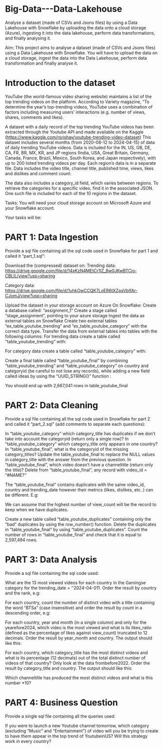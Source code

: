 # Big-Data---Data-Lakehouse
Analyse a dataset (made of CSVs and Jsons files) by using a Data Lakehouse with Snowflake by uploading the data onto a cloud storage (Azure), ingesting it into the data lakehouse, perform data transformations, and finally analysing it.

Aim:
This project aims to analyse a dataset (made of CSVs and Jsons files) using a Data Lakehouse with Snowflake. You will have to upload the data on a cloud storage, ingest the data into the Data Lakehouse, perform data transformation and finally analyse it.

# Introduction to the dataset
YouTube (the world-famous video sharing website) maintains a list of the top trending videos on the platform. According to Variety magazine, “To determine the year’s top-trending videos, YouTube uses a combination of factors including measuring users' interactions (e.g. number of views, shares, comments and likes). 

A dataset with a daily record of the top trending YouTube videos has been extracted through the Youtube API and made available on the Kaggle (https://www.kaggle.com/rsrishav/youtube-trending-video-dataset)
This dataset includes several months (from 2020-08-12 to 2024-04-15) of data of daily trending YouTube videos. Data is included for the IN, US, GB, DE, CA, FR, BR, MX, KR, and JP regions (India, USA, Great Britain, Germany, Canada, France, Brazil, Mexico, South Korea, and Japan respectively), with up to 200 listed trending videos per day.
Each region’s data is in a separate file. Data includes the video title, channel title, published time, views, likes and dislikes and comment count:

The data also includes a category_id field, which varies between regions. To retrieve the categories for a specific video, find it in the associated JSON. One such file is included for each of the 10 regions in the dataset.


Tasks:
You will need your cloud storage account on Microsoft Azure and your Snowflake account.

Your tasks will be:

# PART 1: Data Ingestion
Provide a sql file containing all the sql code used in Snowflake for part 1 and called it “part_1.sql”:

Download the (compressed) dataset on:
Trending data: https://drive.google.com/file/d/14xKzN4MEtCr1lZ_8w0JKwBTCjo-CBLlL/view?usp=sharing

Category data: 
https://drive.google.com/file/d/1uhkOwCCQK7LoER6tXZpsVbIfAr-CJomJ/view?usp=sharing

Upload the dataset in your storage account on Azure
On Snowflake:
Create a database called: “assignment_1”
Create a stage called “stage_assignment”, pointing to your azure storage
Ingest the data as external tables on Snowflake
Create two external tables “ex_table_youtube_trending” and “ex_table_youtube_category” with the correct data type.
Transfer the data from external tables into tables with the following columns:
For trending data create a table called “table_youtube_trending” with:


For category data create a table called “table_youtube_category” with:


Create a final table called “table_youtube_final” by combining “table_youtube_trending” and  “table_youtube_category” on country and categoryid (be careful to not lose any records), while adding a new field called ideas by using the “UUID_STRING()” function :


You should end up with 2,667,041 rows in table_youtube_final

# PART 2: Data Cleaning 
Provide a sql file containing all the sql code used in Snowflake for part 2 and called it “part_2.sql” (add comments to separate each questions):

In “table_youtube_category” which category_title has duplicates if we don’t take into account the categoryid (return only a single row)?
In “table_youtube_category” which category_title only appears in one country?
In “table_youtube_final”, what is the categoryid of the missing category_titles?
Update the table_youtube_final to replace the NULL values in category_title with the answer from the previous question.
In “table_youtube_final”, which video doesn’t have a channeltitle (return only the title)?
Delete from “table_youtube_final“, any record with video_id = “#NAME?”

The “table_youtube_final“ contains duplicates with the same video_id, country and trending_date however their metrics (likes, dislikes, etc..) can be different. E.g:


We can assume that the highest number of view_count will be the record to keep when we have duplicates.

Create a new table called “table_youtube_duplicates”  containing only the “bad” duplicates by using the row_number() function.
Delete the duplicates in “table_youtube_final“ by using “table_youtube_duplicates”.
Count the number of rows in “table_youtube_final“ and check that it is equal to 2,597,494 rows.

# PART 3: Data Analysis
Provide a sql file containing the sql code used: 

What are the 13 most viewed videos for each country in the Gamingse category for the trending_date = ‘'2024-04-011. Order the result by country and the rank, e.g:

For each country, count the number of distinct video with a title containing the word “BTSa” (case insensitive) and order the result by count in a descending order, e.g:

For each country, year and month (in a single column) and only for the yearefore2024, which video is the most viewed and what is its likes_ratio (defined as the percentage of likes against view_count) truncated to 12 decimals. Order the result by year_month and country. The output should like this:

For each country, which category_title has the most distinct videos and what is its percentage (12 decimals) out of the total distinct number of videos of that country? Only look at the data frombefore2022. Order the result by category_title and country. The output should like this:

Which channeltitle has produced the most distinct videos and what is this number *10? 


# PART 4: Business Question
Provide a single sql file containing all the queries used:

If you were to launch a new Youtube channel tomorrow, which category (excluding “Music” and “Entertainment”) of video will you be trying to create to have them appear in the top trend of YoutubeinUS? Will this strategy work in every country?
